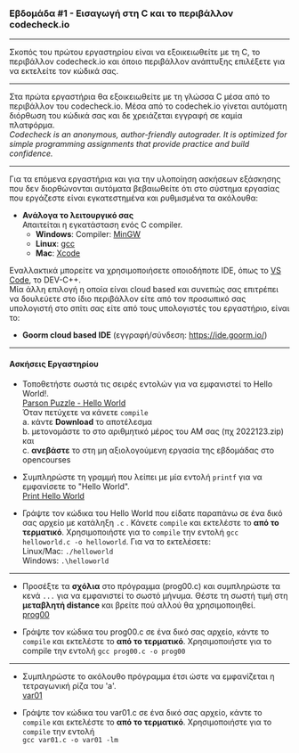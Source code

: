 ### Εβδομάδα #1 - Εισαγωγή στη C και το περιβάλλον codecheck.io
___
Σκοπός του πρώτου εργαστηρίου είναι να εξοικειωθείτε με τη C, το περιβάλλον codecheck.io και όποιο περιβάλλον ανάπτυξης επιλέξετε για να εκτελείτε τον κώδικά σας.

___
Στα πρώτα εργαστήρια θα εξοικειωθείτε με τη γλώσσα C μέσα από το περιβάλλον του codecheck.io. Μέσα από το codechek.io γίνεται αυτόματη διόρθωση του κώδικά σας και δε χρειάζεται εγγραφή σε καμία πλατφόρμα.  
*Codecheck is an anonymous, author-friendly autograder. It is optimized for simple programming assignments that provide practice and build confidence.*

___
Για τα επόμενα εργαστήρια και για την υλοποίηση ασκήσεων εξάσκησης που δεν διορθώνονται αυτόματα βεβαιωθείτε ότι στο σύστημα εργασίας που εργάζεστε είναι εγκατεστημένα και ρυθμισμένα τα ακόλουθα:

* **Ανάλογα το λειτουργικό σας**  
Απαιτείται η εγκατάσταση ενός C compiler.
  * **Windows**:  Compiler: [MinGW](https://www.mingw-w64.org)
  * **Linux**: [gcc](https://www.geeksforgeeks.org/how-to-install-gcc-compiler-on-linux/)
  * **Mac**: [Xcode](https://apps.apple.com/us/app/xcode/id497799835?mt=12)

Εναλλακτικά μπορείτε να χρησιμοποιήσετε οποιοδήποτε IDE, όπως το [VS Code](https://code.visualstudio.com), το DEV-C++.  
Μία άλλη επιλογή η οποία είναι cloud based και συνεπώς σας επιτρέπει να δουλεύετε στο ίδιο περιβάλλον είτε από τον προσωπικό σας υπολογιστή στο σπίτι σας είτε από τους υπολογιστές του εργαστήριο, είναι το:
* **Goorm cloud based IDE** (εγγραφή/σύνδεση: https://ide.goorm.io/)  

___
#### Ασκήσεις Εργαστηρίου ####
* Τοποθετήστε σωστά τις σειρές εντολών για να εμφανιστεί το Hello World!.  
[Parson Puzzle - Hello World](https://codecheck.io/files/22100219085gl7uerlfbwgcd63ukxmz8ct9)  
Όταν πετύχετε να κάνετε `compile`  
a. κάντε **Download** το αποτέλεσμα  
b. μετονομάστε το στο αριθμητικό μέρος του ΑΜ σας (πχ 2022123.zip) και  
c. **ανεβάστε** το στη μη αξιολογούμενη εργασία της εβδομάδας στο opencourses

* Συμπληρώστε τη γραμμή που λείπει με μία εντολή `printf` για να εμφανίσετε το "Hello World".  
[Print Hello World](https://codecheck.io/files/22100219466et1rsi8zjxambwn1p0j0k6tf)

* Γράψτε τον κώδικα του Hello World που είδατε παραπάνω σε ένα δικό σας αρχείο με κατάληξη `.c` . Κάνετε `compile` και εκτελέστε το __από το τερματικό__. Χρησιμοποιήστε για το `compile` την εντολή `gcc helloworld.c -o helloworld`. Για να το εκτελέσετε:  
Linux/Mac: `./helloworld`  
Windows:  `.\helloworld`

---
* Προσέξτε τα **σχόλια** στο πρόγραμμα (prog00.c) και συμπληρώστε τα κενά `...` για να εμφανιστεί το σωστό μήνυμα. Θέστε τη σωστή τιμή στη **μεταβλητή distance** και βρείτε πού αλλού θα χρησιμοποιηθεί.  
[prog00](https://codecheck.io/files/22100220256a2qqj3kzh0bwh5vn25hdsih4)

* Γράψτε τον κώδικα του prog00.c σε ένα δικό σας αρχείο, κάντε το `compile` και εκτελέστε το __από το τερματικό__. Χρησιμοποιήστε για το compile την εντολή `gcc prog00.c -o prog00`

---
* Συμπληρώστε το ακόλουθο πρόγραμμα έτσι ώστε να εμφανίζεται η τετραγωνική ρίζα του 'a'.  
[var01](https://codecheck.io/files/22100220532r4xffy9zco9d0jy6ehwh6rj7)

* Γράψτε τον κώδικα του var01.c σε ένα δικό σας αρχείο, κάντε το `compile` και εκτελέστε το __από το τερματικό__. Χρησιμοποιήστε για το `compile` την εντολή  
`gcc var01.c -o var01 -lm`
